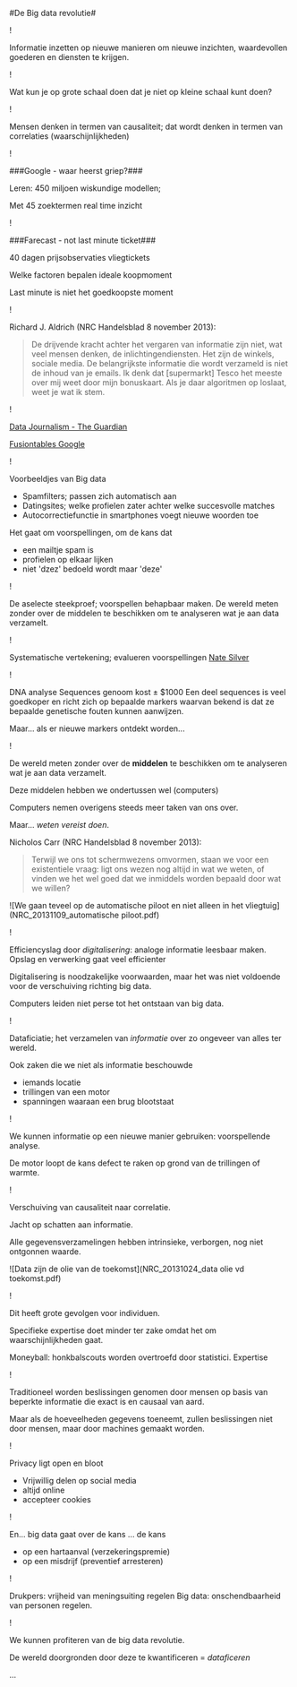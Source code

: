 #De Big data revolutie#

!

Informatie inzetten op nieuwe manieren om nieuwe inzichten, waardevollen goederen en diensten te krijgen.

!

Wat kun je op grote schaal doen dat je niet op kleine schaal kunt doen?

!

Mensen denken in termen van causaliteit; dat wordt denken in termen van correlaties (waarschijnlijkheden)
 
!

###Google - waar heerst griep?###

Leren: 450 miljoen wiskundige modellen;
	
Met 45 zoektermen real time inzicht

!

###Farecast - not last minute ticket###

40 dagen prijsobservaties vliegtickets

Welke factoren bepalen ideale koopmoment

Last minute is niet het goedkoopste moment

!


Richard J. Aldrich (NRC Handelsblad 8 november 2013):	

>De drijvende kracht achter het vergaren van informatie zijn niet, wat veel mensen denken, de inlichtingendiensten. Het zijn de winkels, sociale media. De belangrijkste informatie die wordt verzameld is niet de inhoud van je emails. Ik denk dat [supermarkt] Tesco het meeste over mij weet door mijn bonuskaart. Als je daar algoritmen op loslaat, weet je wat ik stem.


!

[Data Journalism - The Guardian](http://www.theguardian.com/news/datablog/2012/may/24/data-journalism-punk#_)



[Fusiontables Google](https://support.google.com/fusiontables/answer/2571232?hl=en)


!

Voorbeeldjes van Big data

- Spamfilters; passen zich automatisch aan
- Datingsites; welke profielen zater achter welke succesvolle matches
- Autocorrectiefunctie in smartphones voegt nieuwe woorden toe

Het gaat om voorspellingen, om de kans dat

- een mailtje spam is
- profielen op elkaar lijken
- niet 'dzez' bedoeld wordt maar 'deze'

!

De aselecte steekproef; voorspellen behapbaar maken.
De wereld meten zonder over de middelen te beschikken om te analyseren wat je aan data verzamelt.

!

Systematische vertekening; evalueren voorspellingen
[Nate Silver](http://www.nytimes.com/2012/11/04/books/review/the-signal-and-the-noise-by-nate-silver.html?_r=0)

!


DNA analyse 
Sequences genoom kost ± $1000
Een deel sequences is veel goedkoper en richt zich op bepaalde markers waarvan bekend is dat ze bepaalde genetische fouten kunnen aanwijzen.

Maar... als er nieuwe markers ontdekt worden... 

!


De wereld meten zonder over de **middelen** te beschikken om te analyseren wat je aan data verzamelt.

Deze middelen hebben we ondertussen wel (computers)

Computers nemen overigens steeds meer taken van ons over.

Maar... *weten vereist doen*.

Nicholos Carr (NRC Handelsblad 8 november 2013):

>Terwijl we ons tot schermwezens omvormen, staan we voor een existentiele vraag: ligt ons wezen nog altijd in wat we weten, of vinden we het wel goed dat we inmiddels worden bepaald door wat we willen?


![We gaan teveel op de automatische piloot en niet alleen in het vliegtuig](NRC_20131109_automatische piloot.pdf)

!


Efficiencyslag door *digitalisering*: analoge informatie leesbaar maken.
Opslag en verwerking gaat veel efficienter


Digitalisering is noodzakelijke voorwaarden, maar het was niet voldoende voor de verschuiving richting big data.

Computers leiden niet perse tot het ontstaan van big data.

!

Dataficiatie; het verzamelen van *informatie* over zo ongeveer van alles ter wereld.

Ook zaken die we niet als informatie beschouwde

- iemands locatie
- trillingen van een motor
- spanningen waaraan een brug blootstaat

!

We kunnen informatie op een nieuwe manier gebruiken: voorspellende analyse.

De motor loopt de kans defect te raken op grond van de trillingen of warmte.

!

Verschuiving van causaliteit naar correlatie.

Jacht op schatten aan informatie.

Alle gegevensverzamelingen hebben intrinsieke, verborgen, nog niet ontgonnen waarde. 



![Data zijn de olie van de toekomst](NRC_20131024_data olie vd toekomst.pdf)

!

Dit heeft grote gevolgen voor individuen.

Specifieke expertise doet minder ter zake omdat het om waarschijnlijkheden gaat.

Moneyball: honkbalscouts worden overtroefd door statistici.
Expertise 

!

Traditioneel worden beslissingen genomen door mensen op basis van beperkte informatie die exact is en causaal van aard.

Maar als de hoeveelheden gegevens toeneemt, zullen beslissingen niet door mensen, maar door machines gemaakt worden.

!

Privacy ligt open en bloot

- Vrijwillig delen op social media
- altijd online
- accepteer cookies

!

En... big data gaat over de kans ... de kans
- op een hartaanval (verzekeringspremie)
- op een misdrijf (preventief arresteren)

!

Drukpers: vrijheid van meningsuiting regelen
Big data: onschendbaarheid van personen regelen.

!

We kunnen profiteren van de big data revolutie.

De wereld doorgronden door deze te kwantificeren = *dataficeren*

...

 

